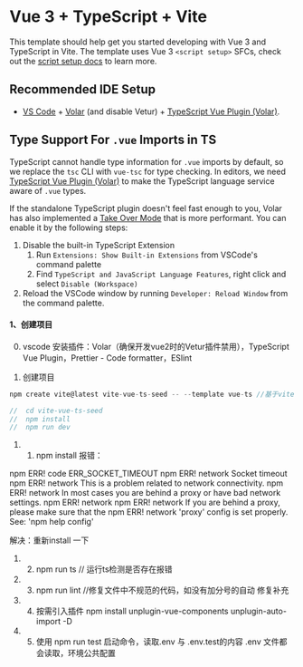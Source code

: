 # Vue 3 + TypeScript + Vite

This template should help get you started developing with Vue 3 and TypeScript in Vite. The template uses Vue 3 `<script setup>` SFCs, check out the [script setup docs](https://v3.vuejs.org/api/sfc-script-setup.html#sfc-script-setup) to learn more.

## Recommended IDE Setup

- [VS Code](https://code.visualstudio.com/) + [Volar](https://marketplace.visualstudio.com/items?itemName=Vue.volar) (and disable Vetur) + [TypeScript Vue Plugin (Volar)](https://marketplace.visualstudio.com/items?itemName=Vue.vscode-typescript-vue-plugin).

## Type Support For `.vue` Imports in TS

TypeScript cannot handle type information for `.vue` imports by default, so we replace the `tsc` CLI with `vue-tsc` for type checking. In editors, we need [TypeScript Vue Plugin (Volar)](https://marketplace.visualstudio.com/items?itemName=Vue.vscode-typescript-vue-plugin) to make the TypeScript language service aware of `.vue` types.

If the standalone TypeScript plugin doesn't feel fast enough to you, Volar has also implemented a [Take Over Mode](https://github.com/johnsoncodehk/volar/discussions/471#discussioncomment-1361669) that is more performant. You can enable it by the following steps:

1. Disable the built-in TypeScript Extension
   1. Run `Extensions: Show Built-in Extensions` from VSCode's command palette
   2. Find `TypeScript and JavaScript Language Features`, right click and select `Disable (Workspace)`
2. Reload the VSCode window by running `Developer: Reload Window` from the command palette.


#### 1、创建项目
0. vscode 安装插件：Volar（确保开发vue2时的Vetur插件禁用），TypeScript Vue Plugin，Prettier - Code formatter，ESlint

1. 创建项目

```javaScript
npm create vite@latest vite-vue-ts-seed -- --template vue-ts //基于vite最新稳定版本创建项目 项目名称vite-vue-ts-seed

//  cd vite-vue-ts-seed
//  npm install
//  npm run dev
```
1. 1. npm install 报错： 

npm ERR! code ERR_SOCKET_TIMEOUT
npm ERR! network Socket timeout
npm ERR! network This is a problem related to network connectivity.
npm ERR! network In most cases you are behind a proxy or have bad network settings.
npm ERR! network
npm ERR! network If you are behind a proxy, please make sure that the
npm ERR! network 'proxy' config is set properly.  See: 'npm help config'

解决：重新install 一下

1. 2. npm run ts // 运行ts检测是否存在报错

1. 3.  npm run lint //修复文件中不规范的代码，如没有加分号的自动 修复补充

1. 4. 按需引入插件
 npm install unplugin-vue-components unplugin-auto-import -D

 1. 5. 使用 npm run test 启动命令，读取.env 与 .env.test的内容
 .env 文件都会读取，环境公共配置